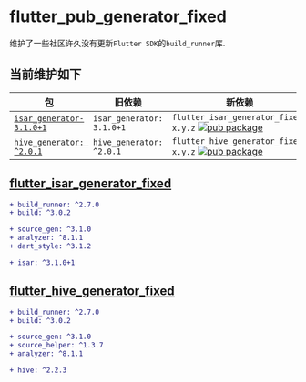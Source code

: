 # flutter_pub_generator_fixed

维护了一些社区许久没有更新`Flutter SDK`的`build_runner`库.

## 当前维护如下

|包|旧依赖|新依赖|
--|--|--|
[`isar_generator-3.1.0+1`](https://pub.dev/packages/isar)| `isar_generator: 3.1.0+1`| `flutter_isar_generator_fixed: x.y.z` [![pub package](https://img.shields.io/pub/v/flutter_isar_generator_fixed.svg)](https://pub.dev/packages/flutter_isar_generator_fixed)
[`hive_generator: ^2.0.1`](https://pub.dev/packages/hive_generator)| `hive_generator: ^2.0.1`| `flutter_hive_generator_fixed: x.y.z` [![pub package](https://img.shields.io/pub/v/flutter_hive_generator_fixed.svg)](https://pub.dev/packages/flutter_hive_generator_fixed)

## [flutter_isar_generator_fixed](https://github.com/angcyo/flutter_pub_generator_fixed/tree/main/packages/flutter_isar_generator_fixed)

```diff
+ build_runner: ^2.7.0
+ build: ^3.0.2

+ source_gen: ^3.1.0
+ analyzer: ^8.1.1
+ dart_style: ^3.1.2

+ isar: ^3.1.0+1
```

## [flutter_hive_generator_fixed](https://github.com/angcyo/flutter_pub_generator_fixed/tree/main/packages/flutter_hive_generator_fixed)

```diff
+ build_runner: ^2.7.0
+ build: ^3.0.2

+ source_gen: ^3.1.0
+ source_helper: ^1.3.7
+ analyzer: ^8.1.1

+ hive: ^2.2.3
```